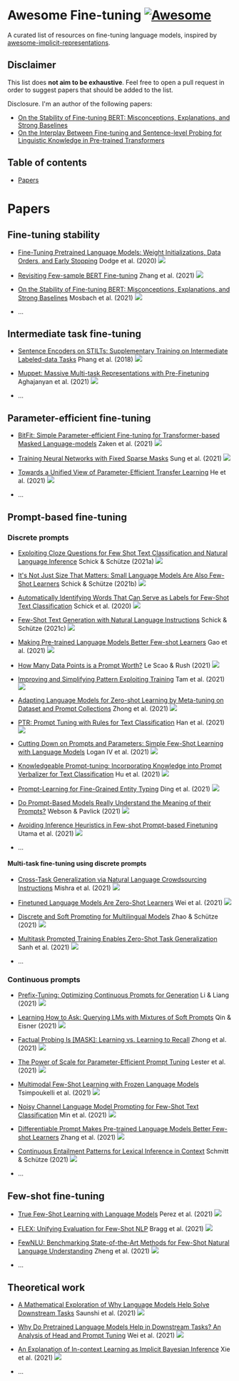 # Awesome Fine-tuning [![Awesome](https://cdn.rawgit.com/sindresorhus/awesome/d7305f38d29fed78fa85652e3a63e154dd8e8829/media/badge.svg)](https://github.com/sindresorhus/awesome)
A curated list of resources on fine-tuning language models, inspired by [awesome-implicit-representations](https://github.com/vsitzmann/awesome-implicit-representations).

## Disclaimer

This list does __not aim to be exhaustive__. Feel free to open a pull request in order to suggest papers that should be added to the list.

Disclosure. I'm an author of the following papers:

- [On the Stability of Fine-tuning BERT: Misconceptions, Explanations, and Strong Baselines](https://openreview.net/forum?id=nzpLWnVAyah)
- [On the Interplay Between Fine-tuning and Sentence-level Probing for Linguistic Knowledge in Pre-trained Transformers](https://aclanthology.org/2020.findings-emnlp.227/)


## Table of contents

- [Papers](#papers)
# Papers

## Fine-tuning stability

- [Fine-Tuning Pretrained Language Models: Weight Initializations, Data Orders, and Early Stopping](https://arxiv.org/abs/2002.06305) Dodge et al. (2020) ![](https://img.shields.io/badge/arXiv-b31b1b)

- [Revisiting Few-sample BERT Fine-tuning]() Zhang et al. (2021) ![](https://img.shields.io/badge/ICLR-green)

- [On the Stability of Fine-tuning BERT: Misconceptions, Explanations, and Strong Baselines](https://openreview.net/forum?id=nzpLWnVAyah) Mosbach et al. (2021) ![](https://img.shields.io/badge/ICLR-green)

- ... 

## Intermediate task fine-tuning

- [Sentence Encoders on STILTs: Supplementary Training on Intermediate Labeled-data Tasks](https://arxiv.org/abs/1811.01088) Phang et al. (2018) ![](https://img.shields.io/badge/arXiv-b31b1b)

- [Muppet: Massive Multi-task Representations with Pre-Finetuning]() Aghajanyan et al. (2021) ![](https://img.shields.io/badge/arXiv-b31b1b)


- ... 

## Parameter-efficient fine-tuning

- [BitFit: Simple Parameter-efficient Fine-tuning for Transformer-based Masked Language-models](https://arxiv.org/abs/2106.10199) Zaken et al. (2021) ![](https://img.shields.io/badge/arXiv-b31b1b)

- [Training Neural Networks with Fixed Sparse Masks](https://proceedings.neurips.cc/paper/2021/hash/cb2653f548f8709598e8b5156738cc51-Abstract.html) Sung et al. (2021) ![](https://img.shields.io/badge/NeurIPS-grey)

- [Towards a Unified View of Parameter-Efficient Transfer Learning](https://openreview.net/forum?id=0RDcd5Axok) He et al. (2021) ![](https://img.shields.io/badge/ICLR-green)

- ... 

## Prompt-based fine-tuning

### Discrete prompts

- [Exploiting Cloze Questions for Few Shot Text Classification and Natural Language Inference](https://aclanthology.org/2021.eacl-main.20/) Schick & Schütze (2021a) ![](https://img.shields.io/badge/EACL-orange)

- [It's Not Just Size That Matters: Small Language Models Are Also Few-Shot Learners](https://aclanthology.org/2021.naacl-main.185/) Schick & Schütze (2021b) ![](https://img.shields.io/badge/NAACL-purple)

- [Automatically Identifying Words That Can Serve as Labels for Few-Shot Text Classification](https://aclanthology.org/2020.coling-main.488/) Schick et al. (2020) ![](https://img.shields.io/badge/COLING-pink)

- [Few-Shot Text Generation with Natural Language Instructions](https://aclanthology.org/2021.emnlp-main.32/) Schick & Schütze (2021c) ![](https://img.shields.io/badge/EMNLP-yellow)

- [Making Pre-trained Language Models Better Few-shot Learners](https://aclanthology.org/2021.acl-long.295/) Gao et al. (2021) ![](https://img.shields.io/badge/ACL-blue)

- [How Many Data Points is a Prompt Worth?](https://aclanthology.org/2021.naacl-main.208/) Le Scao & Rush (2021) ![](https://img.shields.io/badge/NAACL-purple)

- [Improving and Simplifying Pattern Exploiting Training](https://aclanthology.org/2021.emnlp-main.407/) Tam et al. (2021) ![](https://img.shields.io/badge/EMNLP-yellow)

- [Adapting Language Models for Zero-shot Learning by Meta-tuning on Dataset and Prompt Collections](https://aclanthology.org/2021.findings-emnlp.244/) Zhong et al. (2021) ![](https://img.shields.io/badge/EMNLP-yellow)

- [PTR: Prompt Tuning with Rules for Text Classification](https://arxiv.org/abs/2105.11259) Han et al. (2021) ![](https://img.shields.io/badge/arXiv-b31b1b)

- [Cutting Down on Prompts and Parameters: Simple Few-Shot Learning with Language Models](https://arxiv.org/abs/2106.13353) Logan IV et al. (2021) ![](https://img.shields.io/badge/arXiv-b31b1b)

- [Knowledgeable Prompt-tuning: Incorporating Knowledge into Prompt Verbalizer for Text Classification](https://arxiv.org/abs/2108.02035) Hu et al. (2021) ![](https://img.shields.io/badge/arXiv-b31b1b)

- [Prompt-Learning for Fine-Grained Entity Typing](https://arxiv.org/abs/2108.10604) Ding et al. (2021) ![](https://img.shields.io/badge/arXiv-b31b1b)

- [Do Prompt-Based Models Really Understand the Meaning of their Prompts?](https://arxiv.org/abs/2109.01247) Webson & Pavlick (2021) ![](https://img.shields.io/badge/arXiv-b31b1b)

- [Avoiding Inference Heuristics in Few-shot Prompt-based Finetuning](https://aclanthology.org/2021.emnlp-main.713/) Utama et al. (2021) ![](https://img.shields.io/badge/EMNLP-yellow)

- ... 

#### Multi-task fine-tuning using discrete prompts

- [Cross-Task Generalization via Natural Language Crowdsourcing Instructions](https://arxiv.org/abs/2104.08773) Mishra et al. (2021) ![](https://img.shields.io/badge/arXiv-b31b1b)

- [Finetuned Language Models Are Zero-Shot Learners](https://openreview.net/forum?id=gEZrGCozdqR) Wei et al. (2021) ![](https://img.shields.io/badge/ICLR-green)

- [Discrete and Soft Prompting for Multilingual Models](https://aclanthology.org/2021.emnlp-main.672/) Zhao & Schütze (2021) ![](https://img.shields.io/badge/EMNLP-yellow)

- [Multitask Prompted Training Enables Zero-Shot Task Generalization](https://openreview.net/forum?id=9Vrb9D0WI4) Sanh et al. (2021) ![](https://img.shields.io/badge/ICLR-green)

- ... 

### Continuous prompts

- [Prefix-Tuning: Optimizing Continuous Prompts for Generation](https://arxiv.org/abs/2101.00190) Li & Liang (2021) ![](https://img.shields.io/badge/arXiv-b31b1b)

- [Learning How to Ask: Querying LMs with Mixtures of Soft Prompts](https://aclanthology.org/2021.naacl-main.410/) Qin & Eisner (2021) ![](https://img.shields.io/badge/NAACL-purple)

- [Factual Probing Is [MASK]: Learning vs. Learning to Recall](https://aclanthology.org/2021.naacl-main.398/) Zhong et al. (2021) ![](https://img.shields.io/badge/NAACL-purple)

- [The Power of Scale for Parameter-Efficient Prompt Tuning](https://aclanthology.org/2021.emnlp-main.243/) Lester et al. (2021) ![](https://img.shields.io/badge/EMNLP-yellow)

- [Multimodal Few-Shot Learning with Frozen Language Models](https://papers.nips.cc/paper/2021/hash/01b7575c38dac42f3cfb7d500438b875-Abstract.html) Tsimpoukelli et al. (2021) ![](https://img.shields.io/badge/NeurIPS-grey)

- [Noisy Channel Language Model Prompting for Few-Shot Text Classification](https://arxiv.org/abs/2108.04106) Min et al. (2021) ![](https://img.shields.io/badge/arXiv-b31b1b)

- [Differentiable Prompt Makes Pre-trained Language Models Better Few-shot Learners](https://openreview.net/forum?id=ek9a0qIafW) Zhang et al. (2021) ![](https://img.shields.io/badge/ICLR-green)

- [Continuous Entailment Patterns for Lexical Inference in Context](https://aclanthology.org/2021.emnlp-main.556/) Schmitt & Schütze (2021) ![](https://img.shields.io/badge/EMNLP-yellow)



- ... 

## Few-shot fine-tuning

- [True Few-Shot Learning with Language Models](https://arxiv.org/abs/2105.11447) Perez et al. (2021) ![](https://img.shields.io/badge/arXiv-b31b1b)

- [FLEX: Unifying Evaluation for Few-Shot NLP](https://papers.nips.cc/paper/2021/hash/8493eeaccb772c0878f99d60a0bd2bb3-Abstract.html) Bragg et al. (2021) ![](https://img.shields.io/badge/NeurIPS-grey)

- [FewNLU: Benchmarking State-of-the-Art Methods for Few-Shot Natural Language Understanding](https://arxiv.org/abs/2109.12742) Zheng et al. (2021) ![](https://img.shields.io/badge/arXiv-b31b1b)

- ... 

## Theoretical work

- [A Mathematical Exploration of Why Language Models Help Solve Downstream Tasks](https://openreview.net/forum?id=vVjIW3sEc1s) Saunshi et al. (2021) ![](https://img.shields.io/badge/ICLR-green)

- [Why Do Pretrained Language Models Help in Downstream Tasks? An Analysis of Head and Prompt Tuning](https://arxiv.org/abs/2106.09226) Wei et al. (2021) ![](https://img.shields.io/badge/arXiv-b31b1b)

- [An Explanation of In-context Learning as Implicit Bayesian Inference](https://arxiv.org/abs/2111.02080) Xie et al. (2021) ![](https://img.shields.io/badge/arXiv-b31b1b)

- ... 